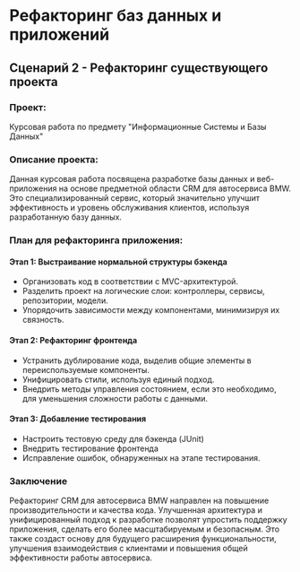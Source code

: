 # Рефакторинг баз данных и приложений

## Сценарий 2 - Рефакторинг существующего проекта

### Проект:
Курсовая работа по предмету "Информационные Системы и Базы Данных"

### Описание проекта:
Данная курсовая работа посвящена разработке базы данных и веб-приложения на основе предметной области CRM для автосервиса BMW. Это специализированный сервис, который значительно улучшит эффективность и уровень обслуживания клиентов, используя разработанную базу данных.

### План для рефакторинга приложения:

#### Этап 1: Выстраивание нормальной структуры бэкенда
- Организовать код в соответствии с MVC-архитектурой.
- Разделить проект на логические слои: контроллеры, сервисы, репозитории, модели.
- Упорядочить зависимости между компонентами, минимизируя их связность.

#### Этап 2: Рефакторинг фронтенда
- Устранить дублирование кода, выделив общие элементы в переиспользуемые компоненты.
- Унифицировать стили, используя единый подход.
- Внедрить методы управления состоянием, если это необходимо, для уменьшения сложности работы с данными.

#### Этап 3: Добавление тестирования
- Настроить тестовую среду для бэкенда (JUnit)
- Внедрить тестирование фронтенда
- Исправление ошибок, обнаруженных на этапе тестирования.

### Заключение
Рефакторинг CRM для автосервиса BMW направлен на повышение производительности и качества кода. Улучшенная архитектура и унифицированный подход к разработке позволят упростить поддержку приложения, сделать его более масштабируемым и безопасным. Это также создаст основу для будущего расширения функциональности, улучшения взаимодействия с клиентами и повышения общей эффективности работы автосервиса.
